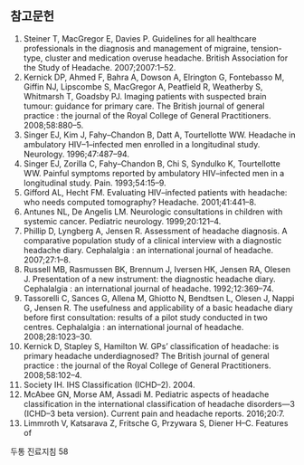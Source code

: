 ## 참고문헌
1.  Steiner T, MacGregor E, Davies P. Guidelines for all healthcare professionals in the diagnosis and management of migraine, tension-type, cluster and medication overuse headache. British Association for the Study of Headache. 2007;2007:1–52.
2.  Kernick DP, Ahmed F, Bahra A, Dowson A, Elrington G, Fontebasso M, Giffin NJ, Lipscombe S, MacGregor A, Peatfield R, Weatherby S, Whitmarsh T, Goadsby PJ. Imaging patients with suspected brain tumour: guidance for primary care. The British journal of general practice : the journal of the Royal College of General Practitioners. 2008;58:880–5.
3.  Singer EJ, Kim J, Fahy–Chandon B, Datt A, Tourtellotte WW. Headache in ambulatory HIV–1–infected men enrolled in a longitudinal study. Neurology. 1996;47:487–94.
4.  Singer EJ, Zorilla C, Fahy–Chandon B, Chi S, Syndulko K, Tourtellotte WW. Painful symptoms reported by ambulatory HIV–infected men in a longitudinal study. Pain. 1993;54:15–9.
5.  Gifford AL, Hecht FM. Evaluating HIV–infected patients with headache: who needs computed tomography? Headache. 2001;41:441–8.
6.  Antunes NL, De Angelis LM. Neurologic consultations in children with systemic cancer. Pediatric neurology. 1999;20:121–4.
7.  Phillip D, Lyngberg A, Jensen R. Assessment of headache diagnosis. A comparative population study of a clinical interview with a diagnostic headache diary. Cephalalgia : an international journal of headache. 2007;27:1–8.
8.  Russell MB, Rasmussen BK, Brennum J, Iversen HK, Jensen RA, Olesen J. Presentation of a new instrument: the diagnostic headache diary. Cephalalgia : an international journal of headache. 1992;12:369–74.
9.  Tassorelli C, Sances G, Allena M, Ghiotto N, Bendtsen L, Olesen J, Nappi G, Jensen R. The usefulness and applicability of a basic headache diary before first consultation: results of a pilot study conducted in two centres. Cephalalgia : an international journal of headache. 2008;28:1023–30.
10. Kernick D, Stapley S, Hamilton W. GPs’ classification of headache: is primary headache underdiagnosed? The British journal of general practice : the journal of the Royal College of General Practitioners. 2008;58:102–4.
11. Society IH. IHS Classification (ICHD–2). 2004.
12. McAbee GN, Morse AM, Assadi M. Pediatric aspects of headache classification in the international classification of headache disorders—3 (ICHD–3 beta version). Current pain and headache reports. 2016;20:7.
13. Limmroth V, Katsarava Z, Fritsche G, Przywara S, Diener H–C. Features of

두통 진료지침
<PAGE>58